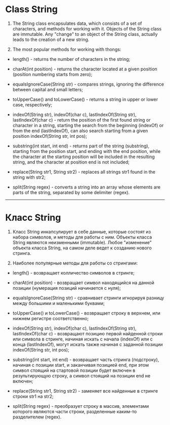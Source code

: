 # Class String

1. The String class encapsulates data, which consists of a set of characters, and methods for working with it.
   Objects of the String class are immutable. Any "change" to an object of the String class,
   actually leads to the creation of a new string.

2. The most popular methods for working with thongs:

- length() - returns the number of characters in the string;

- charAt(int position) - returns the character located at a given position (position numbering starts from zero);

- equalsIgnoreCase(String str) - compares strings, ignoring the difference between capital and small letters;

- toUpperCase() and toLowerCase() - returns a string in upper or lower case, respectively;

- indexOf(String str), indexOf(char c), lastIndexOf(String str), lastIndexOf(char c) - return the position of the first
  found string or character in a string, starting the search from the beginning (indexOf) or from the end (lastIndexOf),
  can also search starting from a given position indexOf(String str, int pos);

- substring(int start, int end) - returns part of the string (substring), starting from the position start,
  and ending with the end position, while the character at the starting position will be included in the resulting string,
  and the character at position end is not included;

- replace(String str1, String str2) - replaces all strings str1 found in the string with str2;

- split(String regex) - converts a string into an array whose elements are parts of the string,
  separated by some delimiter (regex).

----------------------------

# Класс String

1. Класс String инкапсулирует в себе данные, которые состоят из набора символов, и методы для работы с ним.
   Объекты класса String являются неизменными (immutable). Любое "изменение" объекта класса String,
   на самом деле ведет к созданию нового стринга.

2. Наиболее популярные методы для работы со стрингами:

- length() - возвращает колличество символов в стринге;

- charAt(int position) - возвращает символ находящийся на данной позиции (нумерация позиций начинается с нуля);

- equalsIgnoreCase(String str) - сравнивает стринги игнорируя разницу между большими и маленькими буквами;

- toUpperCase() и toLowerCase() - возвращает строку в верхнем, или нижнем регистре соответственно;

- indexOf(String str), indexOf(char c), lastIndexOf(String str), lastIndexOf(char c) - возвращают позицию первой
  найденной строки или символа в стринге, начиная искать с начала (indexOf) или с конца (lastIndexOf),
  могут искать также начиная с заданной позиции indexOf(String str, int pos);

- substring(int start, int end) - возвращает часть стринга (подстроку), начиная с позиции start,
  и заканчивая позицией end, при этом символ стоящий на стартовой позиции будет включен в результирующую строку,
  а символ стоящий на позиции end не включен;

- replace(String str1, String str2) - заменяет все найденные в стринге строки str1 на str2;

- split(String regex) - преобразует строку в массив, элементами которого являются части строки, 
разделенные каким-то разделителем (regex).
